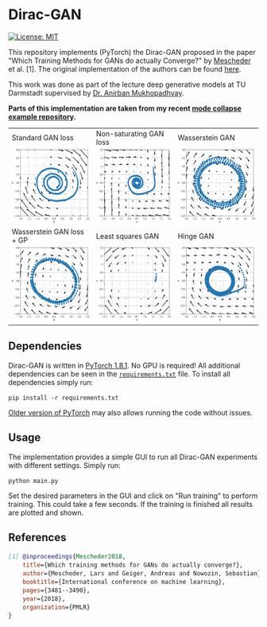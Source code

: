 # Dirac-GAN
[![License: MIT](https://img.shields.io/badge/License-MIT-yellow.svg)](https://github.com/ChristophReich1996/Cell-DETR/blob/master/LICENSE)

This repository implements (PyTorch) the Dirac-GAN proposed in the paper "Which Training Methods for GANs do actually Converge?" by [Mescheder](https://github.com/LMescheder) et al. [1]. The original implementation of the authors can be found [here](https://github.com/LMescheder/GAN_stability).

This work was done as part of the lecture deep generative models at TU Darmstadt supervised by [Dr. Anirban Mukhopadhyay](https://www.informatik.tu-darmstadt.de/gris/startseite_1/team/team_details_60224.en.jsp).

**Parts of this implementation are taken from my recent [mode collapse example repository](https://github.com/ChristophReich1996/Mode_Collapse).**

<table>
  <tr>
    <td> Standard GAN loss </td>
    <td> Non-saturating GAN loss </td>
    <td> Wasserstein GAN </td>
  </tr> 
  <tr>
    <td> <img src="/images/standard_gan.png"  alt="1" width = 200px height = 150px ></td>
    <td> <img src="/images/non_saturating_gan.png" alt="2" width = 200px height = 150px></td>
    <td> <img src="/images/wasserstein_gan.png"  alt="3" width = 200px height = 150px ></td>
  </tr> 
  <tr>
    <td> Wasserstein GAN loss + GP </td>
    <td> Least squares GAN </td>
    <td> Hinge GAN </td>
  </tr> 
  <tr>
    <td> <img src="/images/wasserstein_gp_gan.png"  alt="5" width = 200px height = 150px ></td>
    <td> <img src="/images/ls_gan.png" alt="6" width = 200px height = 150px></td>
    <td> <img src="/images/hinge_gan.png"  alt="7" width = 200px height = 150px ></td>
  </tr>
</table>

## Dependencies

Dirac-GAN is written in [PyTorch 1.8.1](https://pytorch.org/). No GPU is required! All additional dependencies can be seen in the [`requirements.txt`](requirements.txt) file. To install all dependencies simply run:

```shellscript
pip install -r requirements.txt
```

[Older version of PyTorch](https://pytorch.org/get-started/previous-versions/) may also allows running the code without issues.

## Usage

The implementation provides a simple GUI to run all Dirac-GAN experiments with different settings. Simply run:

```shell script
python main.py
```

Set the desired parameters in the GUI and click on "Run training" to perform training. This could take a few seconds. If the training
is finished all results are plotted and shown.

## References

```bibtex
[1] @inproceedings{Mescheder2018,
    title={Which training methods for GANs do actually converge?},
    author={Mescheder, Lars and Geiger, Andreas and Nowozin, Sebastian},
    booktitle={International conference on machine learning},
    pages={3481--3490},
    year={2018},
    organization={PMLR}
}
```
